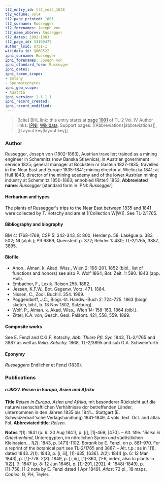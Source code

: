 ```yaml
---
tl2_entry_id: tl2_vol4_1028
tl2_volume: vol4
tl2_page_printed: 1001
tl2_surname: Russegger
tl2_forenames: Joseph von
tl2_name_abbrev: Russegger
tl2_dates: 1802-1863
tl2_page_id: 33190472
author_lsid: 8751-1
wikidata_id: Q668522
ipni_surname: Russegger
ipni_forenames: Joseph von
ipni_standard_form: Russegger
ipni_dates: 
ipni_taxon_scope: 
- Botany
- Spermatophytes
ipni_geo_scope: 
- Austria
ipni_version: 1.1.1.1
ipni_record_created: 
ipni_record_modified:
---
```


> [!cite] BHL link: this entry starts at [page 1001](https://www.biodiversitylibrary.org/page/33190472) of TL-2 Vol. IV
> Author links: [IPNI](https://www.ipni.org/a/8751-1), [Wikidata](https://www.wikidata.org/wiki/Q668522). Support pages: [[Abbreviations|abbreviations]], [[Layout key|layout key]]

### Author

Russegger, Joseph von (1802-1863), Austrian traveller; trained as a mining engineer in Schemnitz (now Banska Stiavnica); in Austrian government service 1825; general manager at Böckstein nr Gastein 1827-1835; travelled in the Near East and Europe 1835-1841; mining director at Wieliczka 1841; at Hull 1843; director of the mining academy and of the lower Austrian mining industry at Schemnitz 1850-1863; ennobled (Ritter) 1853. 
**Abbreviated name**: *Russegger* \[standard form in IPNI: *Russegger*\]

#### Herbarium and types

The plants of Russegger's trips to the Near East between 1835 and 1841 were collected by T. Kotschy and are at [[Collection W|W]]. See TL-2/1765.

#### Bibliography and biography

BM 4: 1768-1769; CSP 5: 342-343, 8: 800; Herder p. 58; Lasègue p. 383, 502; NI (alph.); PR 6869; Quenstedt p. 372; Rehder 1: 480; TL-2/1765, 3887, 3895.

#### Biofile

- Anon., Alman. k. Akad. Wiss., Wien 2: 196-201. 1852 (bibl., list of functions and honors) see also P. Wolf 1864; Bot. Zeit. 1: 590. 1843 (app. Hull).
- Embacher, F., Lexik. Reisen 255. 1882.
- Jessen, K.F.W., Bot. Gegenw. Vorz. 471. 1884.
- Nissen, C., Zool. Buchill. 354. 1969.
- Poggendorff, J.C., Biogr.-lit. Handw.-Buch 2: 724-725. 1863 (biogr. sketch, bibl., b. 18 Nov 1802, Salzburg).
- Wolf, P., Alman. k. Akad. Wiss., Wien 14: 158-163. 1864 (bibl.).
- Zittel, K.A. von, Gesch. Geol. Paläont. 421, 558, 559. 1899.

#### Composite works

See E. Fenzl and C.G.F. Kotschy, *Abb. Thiere Pfl. Syr.* 1843, TL-2/1765 and 3887 as well as *Reliq. Kotschy.* 1868, TL-2/3895 and sub G.A. Schweinfurth.

#### Eponymy

*Russeggera* Endlicher et Fenzl (1839).

### Publications

##### n.9827. Reisen in Europa, Asien und Afrika

**Title**
*Reisen in Europa, Asien und Afrika*, mit besonderer Rücksicht auf die naturwissenschaftlichen Verhältnisse dcr betreffenden Länder, unternommen in den Jahren 1835 bis 1841... Stuttgart (E. Schwcizerbart'sche Verlagshandlung) 1841-1849, 4 vols. text. Oct. and atlas Fol.
**Abbreviated title**: *Reisen*.

**Notes**
*1*(*1*): 1841 (p. 6: 20 Aug 1841), p. \[i\], \[1\]-469, \[470\]. – Alt. title: "*Reise in Griechenland*, Unteregypten, im nördlichen Syrien und südöstlichen Kleinasien...
*1*(*2*): 1843, p. \[471\]-1102. *Botanik* by E. Fenzl, on p. 881-970. For a reprint of the botanical part see TL-2/1765 and 3887. – Alt. t.p.: as in 1(1), dated 1843.
*2*(*1*): 1843, p. \[i, iii\], \[1\]-635, \[636\].
*2*(*2*): 1844 (p. 6: 12 Mar 1843), p. \[1\]-778.
*2*(*3*): 1849, p. \[i, iii\], \[1\]-360, \[1-6, index, also to plants in 1(2)\].
*3*: 1847 (p. 8: 12 Jun 1846), p. \[1\]-291, \[292\].
*4*: 1848(-1849), p. \[1\]-758, \[1-2 note by E. Fenzl dated 1 Apr 1849\].
*Atlas*: 73 pl., 19 maps.
*Copies*: G, PH, Teyler.

